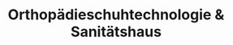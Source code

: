 ---
title: "Orthopädieschuhtechnologie & Sanitätshaus"
url: /berlin/orthopaedieschuhtechnologie-und-sanitaetshaus/
shop: Sanitätshaus
---
